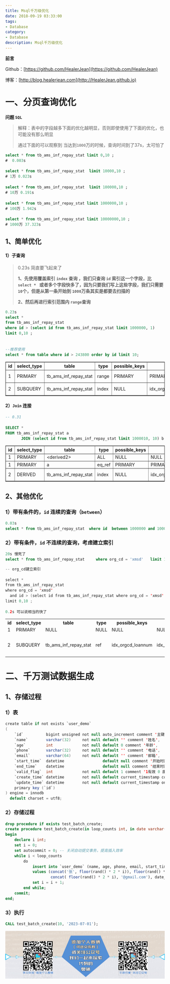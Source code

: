```yaml
---
title: Msql千万级优化
date: 2018-09-19 03:33:00
tags: 
- Database
category: 
- Database
description: Msql千万级优化
---
```

**前言**     

 Github：[https://github.com/HealerJean](https://github.com/HealerJean)         

 博客：[http://blog.healerjean.com](http://HealerJean.github.io)          



# 一、分页查询优化

**问题 `SQL`** 

> 解释：表中的字段越多下面的优化越明显，否则即使使用了下面的优化，也可能没有那么明显   
>
> 通过下面的可以观察到 当达到`1000`万的时候，查询时间到了37s，太可怕了    
>

```sql
select * from tb_ams_inf_repay_stat limit 0,10 ; 
#  0.003s

select * from tb_ams_inf_repay_stat  limit 10000,10 ;  
# 1万 0.023s

select * from tb_ams_inf_repay_stat  limit 100000,10 ;
# 10万 0.191s

select * from tb_ams_inf_repay_stat limit 1000000,10 ;
# 100万 1.942s

select * from tb_ams_inf_repay_stat limit 10000000,10 ;
# 1000万 37.323s

```

## 1、简单优化

#### 1）子查询

> 0.23s 简直要飞起来了    
>
> **1、先使用覆盖索引 `index` 查询 ，我们只查询 `id` 索引这一个字段，比 `select * ` 或者多个字段快多了，因为只要我们写上这些字段，我们只需要 `10`个，但是从第一条开始到 `1000`万条其实是都要去扫描的**     
>
> **2、然后再进行索引范围内 `range`查询** 

```sql
0.23s 
select *
from tb_ams_inf_repay_stat
where id > (select id from tb_ams_inf_repay_stat limit 1000000, 1)
limit 0,10 ;


--推荐使用 
select * from table where id > 243800 order by id limit 10;
```


<table border="1" style="border-collapse:collapse">
<tr><th>id</th><th>select_type</th><th>table</th><th>type</th><th>possible_keys</th><th>key</th><th>key_len</th><th>ref</th><th>rows</th><th>Extra</th></tr>
<tr><td>1</td><td>PRIMARY</td><td>tb_ams_inf_repay_stat</td><td>range</td><td>PRIMARY</td><td>PRIMARY</td><td>8</td><td>NULL</td><td>3258410</td><td>Using where</td></tr>
<tr><td>2</td><td>SUBQUERY</td><td>tb_ams_inf_repay_stat</td><td>index</td><td>NULL</td><td>idx_orgcd_loannum</td><td>216</td><td>NULL</td><td>19753500</td><td>Using index</td></tr></table>


#### 2）`Join` 连接

```sql
-- 0.31 

SELECT *
FROM tb_ams_inf_repay_stat a
       JOIN (select id from tb_ams_inf_repay_stat limit 1000010, 10) b ON a.ID = b.id
```

<table border="1" style="border-collapse:collapse">
<tr><th>id</th><th>select_type</th><th>table</th><th>type</th><th>possible_keys</th><th>key</th><th>key_len</th><th>ref</th><th>rows</th><th>Extra</th></tr>
<tr><td>1</td><td>PRIMARY</td><td>&lt;derived2&gt;</td><td>ALL</td><td>NULL</td><td>NULL</td><td>NULL</td><td>NULL</td><td>1000020</td><td>NULL</td></tr>
<tr><td>1</td><td>PRIMARY</td><td>a</td><td>eq_ref</td><td>PRIMARY</td><td>PRIMARY</td><td>8</td><td>b.id</td><td>1</td><td>NULL</td></tr>
<tr><td>2</td><td>DERIVED</td><td>tb_ams_inf_repay_stat</td><td>index</td><td>NULL</td><td>idx_orgcd_loannum</td><td>216</td><td>NULL</td><td>19753500</td><td>Using index</td></tr></table>


## 2、其他优化

### 1）带有条件的，`id` 连续的查询（`between`）

```sql
0.03s 
select * from tb_ams_inf_repay_stat  where id  between 1000000 and 1000010  	 ;
```



### 2）带有条件，`id` 不连续的查询，考虑建立索引

```sql
20s 慢死了
select * from tb_ams_inf_repay_stat  	where org_cd = 'xmsd'  	limit 1000000,10 ;
```

```java
-- org_cd建立索引

select *
from tb_ams_inf_repay_stat
where org_cd = 'xmsd'
  and id > (select id from tb_ams_inf_repay_stat where org_cd = 'xmsd' limit 1000000,1)
limit 0,10 ;

0.2s 可以说相当的快了 
```




<table>
<tr><th>id</th><th>select_type</th><th>table</th><th>type</th><th>possible_keys</th><th>key</th><th>key_len</th><th>ref</th><th>rows</th><th>Extra</th></tr>
<tr><td>1</td><td>PRIMARY</td><td>NULL</td><td>NULL</td><td>NULL</td><td>NULL</td><td>NULL</td><td>NULL</td><td>NULL</td><td>~~~~</td></tr>
<tr><td>2</td><td>SUBQUERY</td><td>tb_ams_inf_repay_stat</td><td>ref</td><td>idx_orgcd_loannum</td><td>idx_orgcd_loannum</td><td>93</td><td>const</td><td>1</td><td>Using where; Using index</td></tr></table>




# 二、千万测试数据生成

## 1、存储过程

### 1）表

```java
create table if not exists `user_demo`
(
    `id`          bigint unsigned not null auto_increment comment '主键',
    `name`        varchar(32)     not null default '' comment '姓名',
    `age`         int             not null default 0 comment '年龄',
    `phone`       varchar(32)     not null default '' comment '电话',
    `email`       varchar(64)     not null default '' comment '邮箱',
    `start_time`  datetime                 default null comment '开始时间',
    `end_time`    datetime                 default null comment '结束时间',
    `valid_flag`  int             not null default 1 comment '1有效 0 废弃',
    `create_time` datetime        not null default current_timestamp comment '创建时间',
    `update_time` datetime        not null default current_timestamp on update current_timestamp comment '更新时间',
    primary key (`id`)
) engine = innodb
  default charset = utf8;

```

### 2）存储过程

```sql
drop procedure if exists test_batch_create;
create procedure test_batch_create(in loop_counts int, in date varchar(50))
begin
    declare i int;
    set i = 0;
    set autocommit = 0; -- 关闭自动提交事务，提高插入效率
    while i < loop_counts
        do
            insert into `user_demo` (name, age, phone, email, start_time, end_time, valid_flag)
            values (concat('张', floor(rand() * 2 * i)), floor(rand() * i), floor(rand() * 3 * i),
                    concat( floor(rand() * 2 * i), '@gmail.com'), date_add(date ,interval i day), date_add(date ,interval i*2 day), 1);
            set i = i + 1;
        end while;
    commit;
end;

```

### 3）执行

```sql
CALL test_batch_create(10, '2023-07-01');
```









![ContactAuthor](https://raw.githubusercontent.com/HealerJean/HealerJean.github.io/master/assets/img/artical_bottom.jpg)




<!-- Gitalk 评论 start  -->

<link rel="stylesheet" href="https://unpkg.com/gitalk/dist/gitalk.css">
<script src="https://unpkg.com/gitalk@latest/dist/gitalk.min.js"></script> 
<div id="gitalk-container"></div>    
 <script type="text/javascript">
    var gitalk = new Gitalk({
		clientID: `1d164cd85549874d0e3a`,
		clientSecret: `527c3d223d1e6608953e835b547061037d140355`,
		repo: `HealerJean.github.io`,
		owner: 'HealerJean',
		admin: ['HealerJean'],
		id: 'sVtG9yWYSIPvoieX',
    });
    gitalk.render('gitalk-container');
</script> 

<!-- Gitalk end -->

